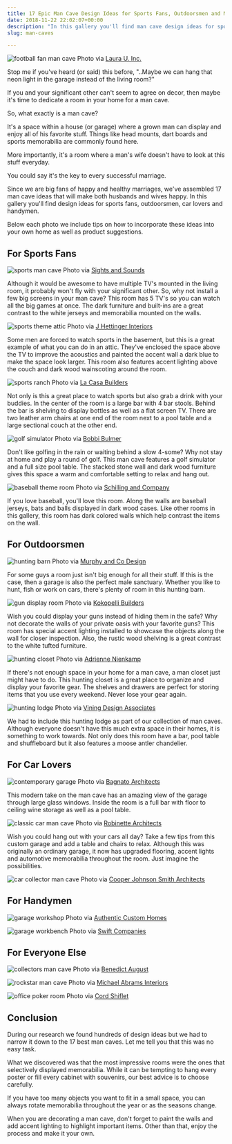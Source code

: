 ```yaml
---
title: 17 Epic Man Cave Design Ideas for Sports Fans, Outdoorsmen and More
date: 2018-11-22 22:02:07+00:00
description: "In this gallery you'll find man cave design ideas for sports fans, outdoorsmen, car lovers, and handymen."
slug: man-caves

---
```


![football fan man cave](https://www.doorwaysmagazine.com/wp-content/uploads/football_fan_man_cave.jpg) 
Photo via [Laura U. Inc.](http://www.houzz.com/photos/4635508/Bellaire-Residence-contemporary-home-theater-houston)

Stop me if you've heard (or said) this before, "..Maybe we can hang that neon light in the garage instead of the living room?"

If you and your significant other can't seem to agree on decor, then maybe it's time to dedicate a room in your home for a man cave. 

So, what exactly is a man cave? 

It's a space within a house (or garage) where a grown man can display and enjoy all of his favorite stuff. Things like head mounts, dart boards and sports memorabilia are commonly found here. 

More importantly, it's a room where a man's wife doesn't have to look at this stuff everyday. 

You could say it's the key to every successful marriage.

Since we are big fans of happy and healthy marriages, we've assembled 17 man cave ideas that will make both husbands and wives happy. In this gallery you'll find design ideas for sports fans, outdoorsmen, car lovers and handymen. 

Below each photo we include tips on how to incorporate these ideas into your own home as well as product suggestions. 



## For Sports Fans



![sports man cave](https://www.doorwaysmagazine.com/wp-content/uploads/sports_man_cave.jpg) 
Photo via [Sights and Sounds](http://www.houzz.com/photos/2710543/Sabathia-contemporary-home-theater-san-francisco)

Although it would be awesome to have multiple TV's mounted in the living room, it probably won't fly with your significant other. So, why not install a few big screens in your man cave? This room has 5 TV's so you can watch all the big games at once. The dark furniture and built-ins are a great contrast to the white jerseys and memorabilia mounted on the walls.

![sports theme attic](https://www.doorwaysmagazine.com/wp-content/uploads/sports_attic_man_cave.jpg) 
Photo via [J Hettinger Interiors](http://www.houzz.com/photos/4543655/CSL-Man-Cave-contemporary-family-room-other-metro)

Some men are forced to watch sports in the basement, but this is a great example of what you can do in an attic. They've enclosed the space above the TV to improve the acoustics and painted the accent wall a dark blue to make the space look larger. This room also features accent lighting above the couch and dark wood wainscoting around the room. 

![sports ranch](https://www.doorwaysmagazine.com/wp-content/uploads/sports_ranch_man_cave.jpg) 
Photo via [La Casa Builders](http://www.houzz.com/photos/12830056/DC-Ranch-Home-1-mediterranean-family-room-phoenix)

Not only is this a great place to watch sports but also grab a drink with your buddies. In the center of the room is a large bar with 4 bar stools. Behind the bar is shelving to display bottles as well as a flat screen TV. There are two leather arm chairs at one end of the room next to a pool table and a large sectional couch at the other end.

![golf simulator](https://www.doorwaysmagazine.com/wp-content/uploads/golf_simulator_man_cave.jpg) 
Photo via [Bobbi Bulmer](http://www.houzz.com/photos/3295106/HD-Golf-Simulators-traditional-family-room-boston)

Don't like golfing in the rain or waiting behind a slow 4-some? Why not stay at home and play a round of golf. This man cave features a golf simulator and a full size pool table. The stacked stone wall and dark wood furniture gives this space a warm and comfortable setting to relax and hang out.

![baseball theme room](https://www.doorwaysmagazine.com/wp-content/uploads/baseball_fan_man_cave.jpg) 
Photo via [Schilling and Company](http://www.houzz.com/photos/1920443/Suwanee-GA-Home-traditional-home-theater-atlanta)

If you love baseball, you'll love this room. Along the walls are baseball jerseys, bats and balls displayed in dark wood cases. Like other rooms in this gallery, this room has dark colored walls which help contrast the items on the wall. 



## For Outdoorsmen



![hunting barn](https://www.doorwaysmagazine.com/wp-content/uploads/hunting_barn_man_cave.jpg) 
Photo via [Murphy and Co Design](http://www.houzz.com/photos/372635/Highcroft-Hunting-Barn-industrial-garage-and-shed-minneapolis)

For some guys a room just isn't big enough for all their stuff. If this is the case, then a garage is also the perfect male sanctuary. Whether you like to hunt, fish or work on cars, there's plenty of room in this hunting barn. 

![gun display room](https://www.doorwaysmagazine.com/wp-content/uploads/gun_display_man_cave.jpg) 
Photo via [Kokopelli Builders](http://www.houzz.com/photos/1814479/A-Mans-Lair-traditional-basement-atlanta)

Wish you could display your guns instead of hiding them in the safe? Why not decorate the walls of your private oasis with your favorite guns? This room has special accent lighting installed to showcase the objects along the wall for closer inspection. Also, the rustic wood shelving is a great contrast to the white tufted furniture.

![hunting closet](https://www.doorwaysmagazine.com/wp-content/uploads/hunting_closet_man_cave.jpg) 
Photo via [Adrienne Nienkamp](http://www.houzz.com/photos/6278037/Hunting-Closet-in-Garage-Addition-rustic-entry-st-louis)

If there's not enough space in your home for a man cave, a man closet just might have to do. This hunting closet is a great place to organize and display your favorite gear. The shelves and drawers are perfect for storing items that you use every weekend. Never lose your gear again.

![hunting lodge](https://www.doorwaysmagazine.com/wp-content/uploads/hunting_lodge_man_cave.jpg) 
Photo via [Vining Design Associates](http://www.houzz.com/photos/3157564/Home-on-the-Ranch-rustic-family-room-houston)

We had to include this hunting lodge as part of our collection of man caves. Although everyone doesn't have this much extra space in their homes, it is something to work towards. Not only does this room have a bar, pool table and shuffleboard but it also features a moose antler chandelier. 



## For Car Lovers



![contemporary garage](https://www.doorwaysmagazine.com/wp-content/uploads/contemporary_garage_man_cave.jpg) 
Photo via [Bagnato Architects](http://www.houzz.com/photos/3260539/Borell-Street-Melbourne-Victoria-Australia-contemporary-living-room-other-metro)

This modern take on the man cave has an amazing view of the garage through large glass windows. Inside the room is a full bar with floor to ceiling wine storage as well as a pool table.

![classic car man cave](https://www.doorwaysmagazine.com/wp-content/uploads/classic_car_man_cave.jpg) 
Photo via [Robinette Architects](http://www.houzz.com/photos/3670114/Pima-Canyon-Contemporary-contemporary-garage-and-shed-phoenix)

Wish you could hang out with your cars all day? Take a few tips from this custom garage and add a table and chairs to relax. Although this was originally an ordinary garage, it now has upgraded flooring, accent lights and automotive memorabilia throughout the room. Just imagine the possibilities.

![car collector man cave](https://www.doorwaysmagazine.com/wp-content/uploads/car_collector_man_cave.jpg) 
Photo via [Cooper Johnson Smith Architects](http://www.houzz.com/photos/6671198/Wallace-Residence-traditional-garage-and-shed-other-metro)



## For Handymen



![garage workshop](https://www.doorwaysmagazine.com/wp-content/uploads/workshop_man_cave.jpg) 
Photo via [Authentic Custom Homes](http://www.houzz.com/photos/1736987/Custom-Workstation-traditional-garage-and-shed)

![garage workbench](https://www.doorwaysmagazine.com/wp-content/uploads/garage_workbench_man_cave.jpg) 
Photo via [Swift Companies](http://www.houzz.com/photos/3357298/Man-Cave-Columbia-MO-modern-garage-and-shed-other-metro)



## For Everyone Else



![collectors man cave](https://www.doorwaysmagazine.com/wp-content/uploads/collectors_man_cave.jpg) 
Photo via [Benedict August](http://www.houzz.com/photos/1417017/Orange-County-Man-Cave-modern-family-room-orange-county)

![rockstar man cave](https://www.doorwaysmagazine.com/wp-content/uploads/rockstar_man_cave.jpg) 
Photo via [Michael Abrams Interiors](http://www.houzz.com/photos/3202405/Game-Room-contemporary-family-room-chicago)

![office poker room](https://www.doorwaysmagazine.com/wp-content/uploads/office_poker_room_man_cave.jpg) 
Photo via [Cord Shiflet](http://www.houzz.com/photos/3256235/Cord-Shiflets-Personal-Home-traditional-home-office-austin)



## Conclusion



During our research we found hundreds of design ideas but we had to narrow it down to the 17 best man caves. Let me tell you that this was no easy task. 

What we discovered was that the most impressive rooms were the ones that selectively displayed memorabilia. While it can be tempting to hang every poster or fill every cabinet with souvenirs, our best advice is to choose carefully.

If you have too many objects you want to fit in a small space, you can always rotate memorabilia throughout the year or as the seasons change.

When you are decorating a man cave, don't forget to paint the walls and add accent lighting to highlight important items. Other than that, enjoy the process and make it your own.
